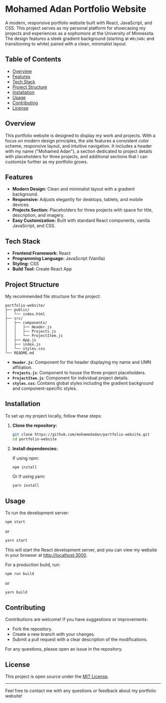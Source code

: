 # Mohamed Adan Portfolio Website

A modern, responsive portfolio website built with React, JavaScript, and CSS. This project serves as my personal platform for showcasing my projects and experiences as a sophomore at the University of Minnesota. The design features a sleek gradient background (starting at `#0c340c` and transitioning to white) paired with a clean, minimalist layout.

## Table of Contents

- [Overview](#overview)
- [Features](#features)
- [Tech Stack](#tech-stack)
- [Project Structure](#project-structure)
- [Installation](#installation)
- [Usage](#usage)
- [Contributing](#contributing)
- [License](#license)

## Overview

This portfolio website is designed to display my work and projects. With a focus on modern design principles, the site features a consistent color scheme, responsive layout, and intuitive navigation. It includes a header with my name ("Mohamed Adan"), a section dedicated to project details with placeholders for three projects, and additional sections that I can customize further as my portfolio grows.

## Features

- **Modern Design:** Clean and minimalist layout with a gradient background.
- **Responsive:** Adjusts elegantly for desktops, tablets, and mobile devices.
- **Projects Section:** Placeholders for three projects with space for title, description, and imagery.
- **Easy Customization:** Built with standard React components, vanilla JavaScript, and CSS.

## Tech Stack

- **Frontend Framework:** React
- **Programming Language:** JavaScript (Vanilla)
- **Styling:** CSS
- **Build Tool:** Create React App

## Project Structure

My recommended file structure for the project:

```
portfolio-website/
├── public/
│   └── index.html
├── src/
│   ├── components/
│   │   ├── Header.js
│   │   ├── Projects.js
│   │   └── ProjectItem.js
│   ├── App.js
│   ├── index.js
│   └── styles.css
└── README.md
```

- **`Header.js`**: Component for the header displaying my name and UMN affiliation.
- **`Projects.js`**: Component to house the three project placeholders.
- **`ProjectItem.js`**: Component for individual project details.
- **`styles.css`**: Contains global styles including the gradient background and component-specific styles.

## Installation

To set up my project locally, follow these steps:

1. **Clone the repository:**

   ```bash
   git clone https://github.com/mohamedadan/portfolio-website.git
   cd portfolio-website
   ```

2. **Install dependencies:**

   If using npm:
   ```bash
   npm install
   ```
   Or if using yarn:
   ```bash
   yarn install
   ```

## Usage

To run the development server:

```bash
npm start
```
or
```bash
yarn start
```

This will start the React development server, and you can view my website in your browser at [http://localhost:3000](http://localhost:3000).

For a production build, run:

```bash
npm run build
```
or
```bash
yarn build
```

## Contributing

Contributions are welcome! If you have suggestions or improvements:
- Fork the repository.
- Create a new branch with your changes.
- Submit a pull request with a clear description of the modifications.

For any questions, please open an issue in the repository.

## License

This project is open source under the [MIT License](LICENSE).

---

Feel free to contact me with any questions or feedback about my portfolio website!